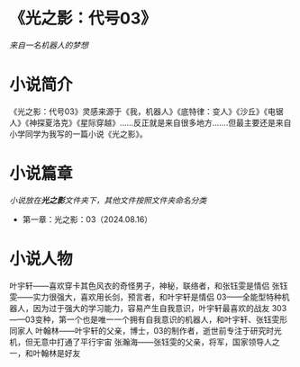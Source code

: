 # 《光之影：代号03》

*来自一名机器人的梦想*

# 小说简介

《光之影：代号03》灵感来源于《我，机器人》《底特律：变人》《沙丘》《电锯人》《神探夏洛克》《星际穿越》……反正就是来自很多地方.......但最主要还是来自小学同学为我写的一篇小说《光之影》。

# 小说篇章

*小说放在**光之影**文件夹下，其他文件按照文件夹命名分类*

- 第一章：光之影：03（2024.08.16）

# 小说人物

叶宇轩——喜欢穿卡其色风衣的奇怪男子，神秘，联络者，和张钰雯是情侣
张钰雯——实力很强大，喜欢用长剑，预言者，和叶宇轩是情侣
03——全能型特种机器人，因为过于强大的学习能力，容易产生自我意识，叶宇轩最喜欢的战友
303——03变种，第一个也是唯一一个拥有自我意识的机器人，和叶宇轩、张钰雯形同家人
叶翰林——叶宇轩的父亲，博士，03的制作者，逝世前专注于研究时光机，但无意中打通了平行宇宙
张瀚海——张钰雯的父亲，将军，国家领导人之一，和叶翰林是好友